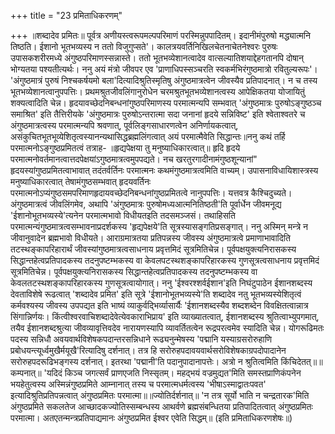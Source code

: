 +++
title = "23 प्रमिताधिकरणम्"

+++
॥शब्दादेव प्रमितः॥ पूर्वत्र अणीयस्त्वरूपमल्पपरिमाणं परस्मिन्नुपपादितम्। इदानीमंपुरुषो मद्ध्यात्मनि तिष्ठति। ईशानो भूतभव्यस्य न ततो विजुगुप्सते'। कालत्रयवर्तिनिखिलचेतनाचेतनेश्वरः पुरुषः उपासकशरीरमध्ये अंगुष्ठपरिमाणस्सन्नास्ते। ततो भूतभव्येशानत्वादेव वात्सल्यातिशयाद्देहगतानपि दोषान् भोग्यतया पश्यतीत्यर्थः। ननु अयं मंत्रो जीवपर एव 'प्राणाधिपस्सञ्चरति स्वकर्मभिरंगुष्ठमात्रो रवितुल्यरूपः'। 'अंगुष्ठमात्रं पुरुषं निश्चकर्षयमो बला'दित्यादिश्रुतिस्मृतिषु अंगुष्ठमात्रत्वेन जीवस्यैव प्रतिपादनात्। न च तस्य भूतभव्येशानत्वानुपपत्तिः। प्रथमश्रुतजीवलिंगानुरोधेन चरमश्रुतभूतभव्येशानत्वस्य आपेक्षिकतया योजायितुं शक्यत्वादिति चेन्न। हृदयावच्छेदनिबन्धनांगुष्ठपरिमाणस्य परमात्मन्यपि सम्भवात् 'अंगुष्ठमात्रः पुरुषोऽङ्गुष्ठञ्च समाश्रित' इति तैत्तिरीयके 'अंगुष्ठमात्रः पुरुषोऽन्तरात्मा सदा जनानां हृदये सन्निविष्ट' इति श्वेताश्वतरे च अंगुष्ठमात्रत्वस्य परमात्मन्यपि श्रवणात्, पूर्वलिङ्गसाधारणत्वेन अनिर्णायकत्वात्, असंकुचितभूतभूव्येशितृत्वस्यानन्यथासिद्धब्रह्मलिंगत्वात् अयं परमात्मैवेति सिद्धान्तः॥ननु कथं तर्हि परमात्मनोऽङ्गुष्ठप्रमितत्वं तत्राह- ॥हृद्यपेक्षया तु मनुष्याधिकारत्वात्॥ हृदि हृदये परमात्मनोवर्तमानत्वात्तदपेक्षयांऽगुष्ठमात्रत्वमुपपद्यते। नच खरतुरगादीनामंगुष्ठशून्यानां" हृदयस्यांगुष्ठप्रमितत्वाभावात् तदंतर्वर्तिनः परमात्मनः कथमंगुष्ठमात्रत्वमिति वाच्यम्। उपासनाविधायिशास्त्रस्य मनुष्याधिकारत्वात् तेषामंगुष्ठसम्भवात् हृदयवर्तिनः परमात्मनोऽप्यंगुष्ठसमपरिमाणहृदायवच्छेदनिबन्धनांगुष्ठप्रमितत्वे नानुपपत्तिः। यत्तवत्र कैश्चिदुच्यते। अंगुष्ठमात्रत्वं जीवलिंगमेव, अथापि 'अंगुष्ठमात्रः पुरुषोमध्यआत्मनितिष्ठती'ति पूर्वार्धेन जीवमनूद्य 'ईशानोभूतभव्यस्ये'त्यनेन परमात्मभावो विधीयतइति तदसमञ्जसं। तथाहिसति परमात्मन्यंगुष्ठमात्रत्वसम्भावनाप्रदर्शकस्य 'हृद्यपेक्षये'ति सूत्रस्यासङ्गतिप्रसङ्गात्। ननु अस्मिन् मन्त्रे न जीवानुवादेन ब्रह्मभावो विधीयते। आराग्रमात्रतया प्रतिपन्नस्य जीवस्य अंगुष्ठमात्रत्वे प्रमाणाभावादिति तटस्थङ्कापरिहारार्थं जीवस्यांगुष्ठमात्रत्वसाधनाय प्रवृत्तमिदं सूत्रमितिचेन्न। पूर्वपक्षयुक्त्यनिरासकस्य सिद्धान्तहेत्वप्रतिपादकस्य तदनुपष्टम्भकस्य वा केवलपटस्थशङ्कापरिहारकस्य गुणसूत्रत्वसाधनाय प्रवृत्तमिदं सूत्रमितिचेन्न। पूर्वपक्षयुक्त्यनिरासकस्य सिद्धान्तहेत्वप्रतिपादकस्य तदनुपष्टम्भकस्य वा केवलतटस्थशङ्कापरिहारकस्य गुणसूत्रत्वायोगात्। ननु 'ईश्वरश्शर्वईशान'इति निघंटुपाठेन ईशानशब्दस्य देवताविशेषे रूढत्वात् 'शब्दादेव प्रमित' इति सूत्रे 'ईशानोभूतभव्यस्ये'ति शब्दादेव नतु भूतभव्यस्येशितृत्वं कर्मवश्यस्य जीवस्य उपपद्यत इति भाष्यं व्याकुर्वद्भिर्व्यासार्यैः 'ईशानशब्दस्यैव शब्दशब्देन विवक्षितत्वान्नात्र सिंगान्निर्णयः। किंत्वीश्वरवाचिशब्दादेवेत्येवकाराभिप्राय' इति व्याख्यातत्वात्, ईशानशब्दस्य श्रुतित्वाभ्युपगमात्, तयैव ईशानशब्दश्रुत्या जीवव्यावृत्तिवदेव नारायणस्यापि व्यावर्तितत्वेन रूद्रपरत्वमेव स्यादिति चेन्न। योगरूढिमतः पदस्य सन्निधौ अवयवार्थविशेषकपदान्तरसन्निधाने रूढ्यनुन्मेषस्य 'पद्मानि यस्याग्रसरोरुहाणि प्रबोधयन्त्यूर्ध्वमुखैर्मयूखै'रित्यादिषु दर्शनात्। तत्र हि सरोरुहपदावयवार्थसरोविशेषकाग्रपदोपादानेन सरोरुहपदरूढिभङ्गस्य दर्शनात्। इतरथा 'पद्मानी'ति पदानुपादानापत्तेः। अत्रो न श्रुतित्वमिति किंचिदेतत्॥॥कम्पनात्॥ 'यदिदं किञ्च जगत्सर्वं प्राणएजति निस्सृतम्। महद्भयं वज्रमुद्यत'मिति समस्तप्राणिकंपनेन भयहेतुत्वस्य अस्मिन्नंगुष्ठप्रमिते आम्नानात् तस्य च परमात्मधर्मत्वस्य 'भीषाऽस्माद्वातःपवत' इत्यादिश्रुतिप्रतिपन्नत्वात् अंगुष्ठप्रमितः परमात्मा॥॥ज्योतिर्दर्शनात्॥ 'न तत्र सूर्यो भाति न चन्द्रतारक'मिति अंगुष्ठप्रमिते सकलतेज आच्छादकज्योतिस्सम्बन्धस्य आथर्वणे ब्रह्मसंबन्धितया प्रतिपादितत्वात् अंगुष्ठप्रमितः परमात्मा। अतएतन्मन्त्रप्रतिपाद्यमानः अंगुष्ठप्रमित ईश्वर एवेति सिद्धम्॥ (इति प्रमिताधिकरणशेषः॥)